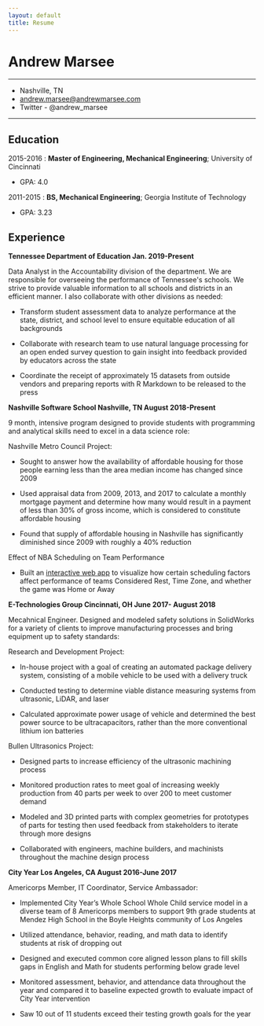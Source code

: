 ```yaml
---
layout: default
title: Resume
---
```


Andrew Marsee
============

-------------------           ----------------------------
* Nashville, TN
* andrew.marsee@andrewmarsee.com
* Twitter - @andrew_marsee

-------------------          ----------------------------

Education
---------

2015-2016
:   **Master of Engineering, Mechanical Engineering**; University of Cincinnati
  * GPA: 4.0

2011-2015
:   **BS, Mechanical Engineering**; Georgia Institute of Technology
  * GPA: 3.23

Experience
----------

**Tennessee Department of Education Jan. 2019-Present**

Data Analyst in the Accountability division of the department. We are responsible
for overseeing the performance of Tennessee's schools. We strive to provide valuable
information to all schools and districts in an efficient manner. I also collaborate
with other divisions as needed:

* Transform student assessment data to analyze performance at the state, district, and
school level to ensure equitable education of all backgrounds


* Collaborate with research team to use natural language processing for an open ended
survey question to gain insight into feedback provided by educators across the state

* Coordinate the receipt of approximately 15 datasets from outside vendors and preparing
reports with R Markdown to be released to the press

**Nashville Software School Nashville, TN	August 2018-Present**

9 month, intensive program designed to provide students with programming and analytical skills
need to excel in a data science role:

Nashville Metro Council Project:
* Sought to answer how the availability of affordable housing for those people earning less
than the area median income has changed since 2009

* Used appraisal data from 2009, 2013, and 2017 to calculate a monthly mortgage payment and
determine how many would result in a payment of less than 30% of gross income, which is considered
to constitute affordable housing

* Found that supply of affordable housing in Nashville has significantly diminished since 2009
with roughly a 40% reduction

Effect of NBA Scheduling on Team Performance
* Built an [interactive web app](https://amarsee.shinyapps.io/nba-stats-shiny-dashboard/)
to visualize how certain scheduling factors affect performance of teams
Considered Rest, Time Zone, and whether the game was Home or Away


**E-Technologies Group Cincinnati, OH	June 2017- August 2018**

Mecahnical Engineer. Designed and modeled safety solutions in SolidWorks for a variety of clients to
improve manufacturing processes and bring equipment up to safety standards:

Research and Development Project:

* In-house project with a goal of creating an automated package delivery system, consisting
of a mobile vehicle to be used with a delivery truck

* Conducted testing to determine viable distance measuring systems from ultrasonic, LiDAR, and laser

* Calculated approximate power usage of vehicle and determined the best power source to be
ultracapacitors, rather than the more conventional lithium ion batteries

Bullen Ultrasonics Project:

* Designed parts to increase efficiency of the ultrasonic machining process

* Monitored production rates to meet goal of increasing weekly production from 40 parts per week
to over 200 to meet customer demand

* Modeled and 3D printed parts with complex geometries for prototypes of parts for testing then used
feedback from stakeholders to iterate through more designs

* Collaborated with engineers, machine builders, and machinists throughout the machine design process

**City Year Los Angeles, CA	August 2016-June 2017**

Americorps Member, IT Coordinator, Service Ambassador:

* Implemented City Year’s Whole School Whole Child service model in a diverse team of 8 Americorps members
to support 9th grade students at Mendez High School in the Boyle Heights community of Los Angeles

* Utilized attendance, behavior, reading, and math data to identify students at risk of dropping out

* Designed and executed common core aligned lesson plans to fill skills gaps in English and Math
for students performing below grade level

* Monitored assessment, behavior, and attendance data throughout the year and compared it to
baseline expected growth to evaluate impact of City Year intervention

* Saw 10 out of 11 students exceed their testing growth goals for the year
